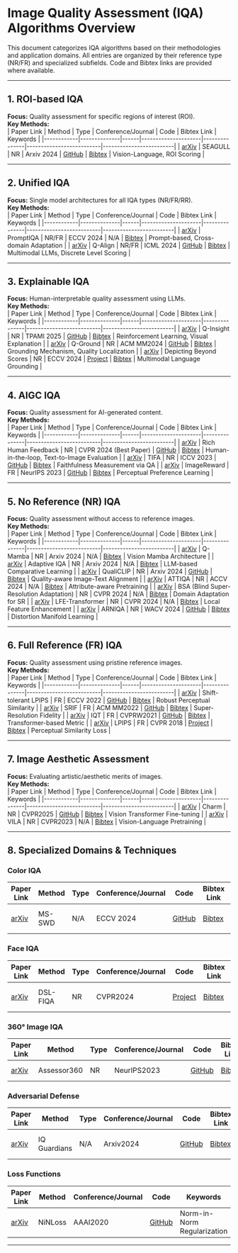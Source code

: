 # Image Quality Assessment (IQA) Algorithms Overview

This document categorizes IQA algorithms based on their methodologies and application domains. All entries are organized by their reference type (NR/FR) and specialized subfields. Code and Bibtex links are provided where available.

---

## 1. ROI-based IQA  
**Focus:** Quality assessment for specific regions of interest (ROI).  
**Key Methods:**  
| Paper Link | Method       | Type | Conference/Journal | Code          | Bibtex Link               | Keywords                |
|------------|--------------|------|---------------------|---------------|--------------------------|-------------------------|
| [arXiv](https://arxiv.org/abs/2411.10161) | SEAGULL | NR | Arxiv 2024 | [GitHub](https://github.com/chencn2020/SEAGULL) | [Bibtex](./iqa_ref.bib#L1081-L1089) | Vision-Language, ROI Scoring |

---

## 2. Unified IQA  
**Focus:** Single model architectures for all IQA types (NR/FR/RR).  
**Key Methods:**  
| Paper Link | Method       | Type | Conference/Journal | Code          | Bibtex Link               | Keywords                |
|------------|--------------|------|---------------------|---------------|--------------------------|-------------------------|
| [arXiv](https://arxiv.org/abs/2403.04993) | PromptIQA | NR/FR | ECCV 2024 | N/A | [Bibtex](./iqa_ref.bib#L931-L938) | Prompt-based, Cross-domain Adaptation |
| [arXiv](https://arxiv.org/abs/2312.17090) | Q-Align | NR/FR | ICML 2024 | [GitHub](https://github.com/TianheWu/MLLMs-for-IQA) | [Bibtex](./iqa_ref.bib#L867-L874) | Multimodal LLMs, Discrete Level Scoring |

---

## 3. Explainable IQA  
**Focus:** Human-interpretable quality assessment using LLMs.  
**Key Methods:**  
| Paper Link | Method       | Type | Conference/Journal | Code          | Bibtex Link               | Keywords                |
|------------|--------------|------|---------------------|---------------|--------------------------|-------------------------|
| [arXiv](https://arxiv.org/pdf/2503.22679) | Q-Insight | NR | TPAMI 2025 | [GitHub](https://github.com/lwq20020127/Q-Insight) | [Bibtex](./iqa_ref.bib#L1107-L1112) | Reinforcement Learning, Visual Explanation |
| [arXiv](https://arxiv.org/abs/2407.17035) | Q-Ground | NR | ACM MM2024 | [GitHub](https://github.com/Q-Future/Q-Ground) | [Bibtex](./iqa_ref.bib#L1002-L1007) | Grounding Mechanism, Quality Localization |
| [arXiv](https://arxiv.org/abs/2312.08962) | Depicting Beyond Scores | NR | ECCV 2024 | [Project](https://depictqa.github.io/) | [Bibtex](./iqa_ref.bib#L885-L890) | Multimodal Language Grounding |

---

## 4. AIGC IQA  
**Focus:** Quality assessment for AI-generated content.  
**Key Methods:**  
| Paper Link | Method       | Type | Conference/Journal | Code          | Bibtex Link               | Keywords                |
|------------|--------------|------|---------------------|---------------|--------------------------|-------------------------|
| [arXiv](https://arxiv.org/abs/2312.10240) | Rich Human Feedback | NR | CVPR 2024 (Best Paper) | [GitHub](https://github.com/google-research-datasets/richhf-18k) | [Bibtex](./iqa_ref.bib#L1067-L1072) | Human-in-the-loop, Text-to-Image Evaluation |
| [arXiv](https://arxiv.org/abs/2303.11897) | TIFA | NR | ICCV 2023 | [GitHub](https://github.com/Yushi-Hu/tifa) | [Bibtex](./iqa_ref.bib#L840-L846) | Faithfulness Measurement via QA |
| [arXiv](https://arxiv.org/abs/2304.05977) | ImageReward | FR | NeurIPS 2023 | [GitHub](https://github.com/THUDM/ImageReward) | [Bibtex](./iqa_ref.bib#L817-L822) | Perceptual Preference Learning |

---

## 5. No Reference (NR) IQA  
**Focus:** Quality assessment without access to reference images.  
**Key Methods:**  
| Paper Link | Method       | Type | Conference/Journal | Code          | Bibtex Link               | Keywords                |
|------------|--------------|------|---------------------|---------------|--------------------------|-------------------------|
| [arXiv](https://arxiv.org/abs/2406.09546) | Q-Mamba | NR | Arxiv 2024 | N/A | [Bibtex](./iqa_ref.bib#L980-L986) | Vision Mamba Architecture |
| [arXiv](https://arxiv.org/abs/2405.19298) | Adaptive IQA | NR | Arxiv 2024 | N/A | [Bibtex](./iqa_ref.bib#L964-L971) | LLM-based Comparative Learning |
| [arXiv](https://arxiv.org/abs/2403.11176) | QualiCLIP | NR | Arxiv 2024 | [GitHub](https://github.com/miccunifi/QualiCLIP) | [Bibtex](./iqa_ref.bib#L950-L955) | Quality-aware Image-Text Alignment |
| [arXiv](https://arxiv.org/abs/2406.01020) | ATTIQA | NR | ACCV 2024 | N/A | [Bibtex](./iqa_ref.bib#L1091-L1098) | Attribute-aware Pretraining |
| [arXiv](https://arxiv.org/abs/2405.04167) | BSA (Blind Super-Resolution Adaptation) | NR | CVPR 2024 | N/A | [Bibtex](./iqa_ref.bib#L956-L961) | Domain Adaptation for SR |
| [arXiv](https://arxiv.org/abs/2308.12001) | LFE-Transformer | NR | CVPR 2024 | N/A | [Bibtex](./iqa_ref.bib#L915-L920) | Local Feature Enhancement |
| [arXiv](https://arxiv.org/abs/2310.14918) | ARNIQA | NR | WACV 2024 | [GitHub](https://github.com/miccunifi/ARNIQA) | [Bibtex](./iqa_ref.bib#L858-L865) | Distortion Manifold Learning |

---

## 6. Full Reference (FR) IQA  
**Focus:** Quality assessment using pristine reference images.  
**Key Methods:**  
| Paper Link | Method       | Type | Conference/Journal | Code          | Bibtex Link               | Keywords                |
|------------|--------------|------|---------------------|---------------|--------------------------|-------------------------|
| [arXiv](https://arxiv.org/abs/2211.05215) | Shift-tolerant LPIPS | FR | ECCV 2022 | [GitHub](https://github.com/abhijay9/ShiftTolerant-LPIPS) | [Bibtex](./iqa_ref.bib#L931-L938) | Robust Perceptual Similarity |
| [arXiv](https://arxiv.org/abs/2207.08689) | SRIF | FR | ACM MM2022 | [GitHub](https://github.com/weizhou-geek/SRIF) | [Bibtex](./iqa_ref.bib#L709-L714) | Super-Resolution Fidelity |
| [arXiv](https://arxiv.org/abs/2104.14730) | IQT | FR | CVPRW2021 | [GitHub](https://github.com/anse3832/IQT) | [Bibtex](./iqa_ref.bib#L713-L721) | Transformer-based Metric |
| [arXiv](https://arxiv.org/abs/1801.03924) | LPIPS | FR | CVPR 2018 | [Project](https://richzhang.github.io/PerceptualSimilarity/) | [Bibtex](./iqa_ref.bib#L142-L149) | Perceptual Similarity Loss |

---

## 7. Image Aesthetic Assessment  
**Focus:** Evaluating artistic/aesthetic merits of images.  
**Key Methods:**  
| Paper Link | Method       | Type | Conference/Journal | Code          | Bibtex Link               | Keywords                |
|------------|--------------|------|---------------------|---------------|--------------------------|-------------------------|
| [arXiv](https://arxiv.org/abs/2504.02522) | Charm | NR | CVPR2025 | [GitHub](https://github.com/FBehrad/Charm) | [Bibtex](./iqa_ref.bib#L1114-L1119) | Vision Transformer Fine-tuning |
| [arXiv](https://arxiv.org/abs/2303.14302) | VILA | NR | CVPR2023 | N/A | [Bibtex](./iqa_ref.bib#L784-L789) | Vision-Language Pretraining |

---

## 8. Specialized Domains & Techniques  
### Color IQA  
| Paper Link | Method       | Type | Conference/Journal | Code          | Bibtex Link               | Keywords                |
|------------|--------------|------|---------------------|---------------|--------------------------|-------------------------|
| [arXiv](https://arxiv.org/abs/2407.10181) | MS-SWD | N/A | ECCV 2024 | [GitHub](https://github.com/real-hjq/MS-SWD) | [Bibtex](./iqa_ref.bib#L1051-L1058) | Color Difference Metrics |

### Face IQA  
| Paper Link | Method       | Type | Conference/Journal | Code          | Bibtex Link               | Keywords                |
|------------|--------------|------|---------------------|---------------|--------------------------|-------------------------|
| [arXiv](https://arxiv.org/abs/2406.09622) | DSL-FIQA | NR | CVPR2024 | [Project](https://dsl-fiqa.github.io/) | [Bibtex](./iqa_ref.bib#L973-L978) | Facial Landmark Guidance |

### 360° Image IQA  
| Paper Link | Method       | Type | Conference/Journal | Code          | Bibtex Link               | Keywords                |
|------------|--------------|------|---------------------|---------------|--------------------------|-------------------------|
| [arXiv](https://arxiv.org/abs/2305.10983) | Assessor360 | NR | NeurIPS2023 | [GitHub](https://github.com/TianheWu/Assessor360) | [Bibtex](./iqa_ref.bib#L995-L1000) | Omnidirectional Quality |

### Adversarial Defense  
| Paper Link | Method       | Type | Conference/Journal | Code          | Bibtex Link               | Keywords                |
|------------|--------------|------|---------------------|---------------|--------------------------|-------------------------|
| [arXiv](https://arxiv.org/abs/2408.01541) | IQ Guardians | N/A | Arxiv2024 | [GitHub](https://github.com/msu-video-group/adversarial-defenses-for-iqa) | [Bibtex](./iqa_ref.bib#L1027-L1035) | Adversarial Attack Defense |

### Loss Functions  
| Paper Link | Method       | Conference/Journal | Code          | Keywords                |
|------------|--------------|---------------------|---------------|-------------------------|
| [arXiv](https://arxiv.org/abs/2008.03889) | NiNLoss | AAAI2020 | [GitHub](https://github.com/lidq92/LinearityIQA) | Norm-in-Norm Regularization |

---
